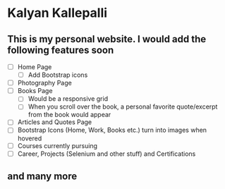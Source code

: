 # Kalyan Kallepalli

## This is my personal website. I would add the following features soon

- [ ] Home Page
  - [ ] Add Bootstrap icons
- [ ] Photography Page
- [ ] Books Page
  - [ ] Would be a responsive grid
  - [ ] When you scroll over the book, a personal favorite quote/excerpt from the book would appear
- [ ] Articles and Quotes Page
- [ ] Bootstrap Icons (Home, Work, Books etc.) turn into images when hovered
- [ ] Courses currently pursuing
- [ ] Career, Projects (Selenium and other stuff) and Certifications

## and many more
